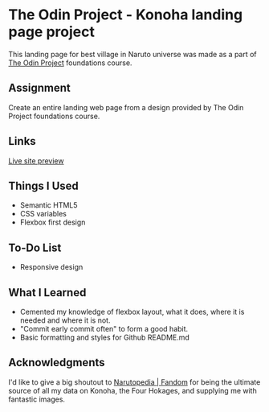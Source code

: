 # The Odin Project - Konoha landing page project

This landing page for best village in Naruto universe was made as a part of [The Odin Project](https://www.theodinproject.com) foundations course.

## Assignment

Create an entire landing web page from a design provided by The Odin Project foundations course.

## Links

[Live site preview](https://hammerztein.github.io/konoha)

## Things I Used

- Semantic HTML5
- CSS variables
- Flexbox first design

## To-Do List
- Responsive design

## What I Learned

- Cemented my knowledge of flexbox layout, what it does, where it is needed and where it is not.
- "Commit early commit often" to form a good habit.
- Basic formatting and styles for Github README.md

## Acknowledgments

I'd like to give a big shoutout to [Narutopedia | Fandom](https://naruto.fandom.com/wiki/Narutopedia) for being the ultimate source of all my data on Konoha, the Four Hokages, and supplying me with fantastic images.
